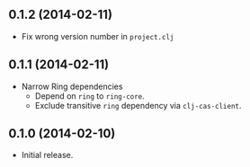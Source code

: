 ## 0.1.2 (2014-02-11)
- Fix wrong version number in `project.clj`

## 0.1.1 (2014-02-11)
- Narrow Ring dependencies
  - Depend on `ring` to `ring-core`.
  - Exclude transitive `ring` dependency via `clj-cas-client`.

## 0.1.0 (2014-02-10)
- Initial release.
